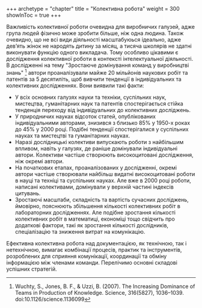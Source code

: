 +++
archetype = "chapter"
title = "Колективна робота"
weight = 300
showInToc = true
+++

Важливість колективної роботи очевидна для виробничих галузей, адже група людей фізично може зробити більше, ніж одна людина.
Також очевидно, що не всі види діяльності  масштабуюься ідеально, адже девʼять жінок не народять дитину за місяц, а тисяча школярів не здатні виконувати функцію одного викладача.
Тому особливо цікавими є дослідження колективної роботи в контексті інтелектуальної діяльності.
В дослідженні на тему "Зростаюче домінування команд у виробництві знань" [^1] автори проаналізували майже 20 мільйонів наукових робіт та патентів за 5 десятиліть, щоб вивчити тенденції в індивідуальних та колективних дослідженнях.
Вони виявили такі факти:
* У всіх основних галузях науки та техніки, суспільних наук, мистецтва, гуманітарних наук та патентів спостерігається стійка тенденція переходу від індивідуальних до колективних досліджень.
* У природничих науках відсоток статей, опублікованих індивідуальними авторами, знизився з близько 85% у 1950-х роках до 45% у 2000 році.
Подібні тенденції спостерігалися у суспільних науках та мистецтві та гуманітарних науках.
* Наразі дослідницькі колективи випускають роботи з найбільшим впливом, навіть у галузях, де раніше домінували індивідуальні автори.
Колективи частіше створюють високоцитовані дослідження, ніж окремі автори.
* На початкових етапах, проаналізованих у дослідженні, окремі автори частіше створювали найбільш видатні високоцитовані роботи в науці та техніці та суспільних науках.
Але вже в 2000 році роботи, написані колективами, домінували у верхній частині індексів цитувань.
* Зростаючі масштаби, складність та вартість сучасних досліджень, ймовірно, пояснюють збільшення кількості колективних робіт в лабораторних дослідженнях.
Але подібне зростання кількості колективних робіт в математиці, економіці тощо свідчить про додаткові фактори, такі як зростання кількості дослідників, спеціалізацію та зниження витрат на комунікацію.

Ефективна колективна робота над документацією, як технічною, так і нетехнічною, вимагає комбінації процесів, практик та інструментів, розроблених для сприяння комунікації, координації та обміну інформацією між членами команди.
Перелічимо основні складові успішних стратегій.


[^1]: Wuchty, S., Jones, B. F., & Uzzi, B. (2007). The Increasing Dominance of Teams in Production of Knowledge. Science, 316(5827), 1036–1039. doi:10.1126/science.1136099